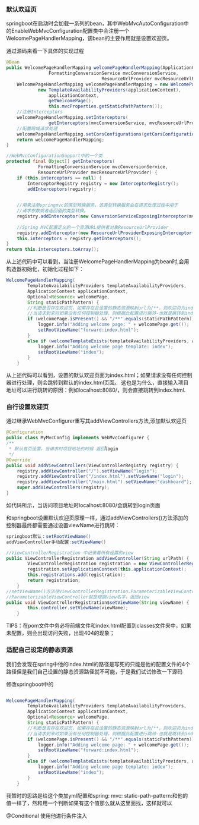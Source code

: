 ### 默认欢迎页

springboot在启动时会加载一系列的bean，其中WebMvcAutoConfiguration中的EnableWebMvcConfiguration配置类中会注册一个WelcomePageHandlerMapping，该bean的主要作用就是设置欢迎页。

通过源码来看一下具体的实现过程
```java
@Bean
public WelcomePageHandlerMapping welcomePageHandlerMapping(ApplicationContext applicationContext,
				FormattingConversionService mvcConversionService, 
									ResourceUrlProvider mvcResourceUrlProvider) {
	WelcomePageHandlerMapping welcomePageHandlerMapping = new WelcomePageHandlerMapping(
			new TemplateAvailabilityProviders(applicationContext),
				applicationContext,
				getWelcomePage(),
				this.mvcProperties.getStaticPathPattern());
	//注册Interceptors
	welcomePageHandlerMapping.setInterceptors(
				getInterceptors(mvcConversionService, mvcResourceUrlProvider));
	//配置跨域请求处理
	welcomePageHandlerMapping.setCorsConfigurations(getCorsConfigurations());
	return welcomePageHandlerMapping;
}

//WebMvcConfigurationSupport中的一个类
protected final Object[] getInterceptors(
			FormattingConversionService mvcConversionService,
			ResourceUrlProvider mvcResourceUrlProvider) {
	if (this.interceptors == null) {
		InterceptorRegistry registry = new InterceptorRegistry();
		addInterceptors(registry);
		

	//用来注册springmvc的类型转换服务，该类型转换服务会在请求处理过程中用于
	//请求参数或者返回值的类型转换。
	registry.addInterceptor(new ConversionServiceExposingInterceptor(mvcConversionService));
	
	//Spring MVC配置定义的一个资源URL提供者对象ResourceUrlProvider
	registry.addInterceptor(new ResourceUrlProviderExposingInterceptor(mvcResourceUrlProvider));
	this.interceptors = registry.getInterceptors();
}
return this.interceptors.toArray();
```
从上述代码中可以看到，当注册WelcomePageHandlerMapping为bean时,会用构造器初始化，初始化过程如下：

```java
WelcomePageHandlerMapping(
		TemplateAvailabilityProviders templateAvailabilityProviders,
		ApplicationContext applicationContext, 
		Optional<Resource> welcomePage, 
		String staticPathPattern) {
		//判断是否存在欢迎页，如果存在且设置的静态资源映射url为/**，则欢迎页为index.html
		//当请求到来时如果没有任何控制器处理，则根据此配置进行跳转-也就是跳转到index.html
		if (welcomePage.isPresent() && "/**".equals(staticPathPattern)) {
			logger.info("Adding welcome page: " + welcomePage.get());
			setRootViewName("forward:index.html");
		}
		else if (welcomeTemplateExists(templateAvailabilityProviders, applicationContext)) {
			logger.info("Adding welcome page template: index");
			setRootViewName("index");
		}
	}
```


从上述代码可以看到，设置的默认欢迎页面为index.html；如果请求没有任何控制器进行处理，则会跳转到默认的index.html页面。
这也是为什么，直接输入项目地址可以进行跳转的原因：例如localhost:8080/，则会直接跳转到index.html.

### 自行设置欢迎页

通过继承WebMvcConfigurer重写其addViewControllers方法,添加默认欢迎页

```java
@Configuration
public class MyMvcConfig implements WebMvcConfigurer {
/**
 * 默认首页设置，当请求时项目地址的时候 返回login
 */
@Override
public void addViewControllers(ViewControllerRegistry registry) {
    registry.addViewController("/").setViewName("login");
    registry.addViewController("/index.html").setViewName("login");
    registry.addViewController("/main.html").setViewName("dashboard");
    super.addViewControllers(registry);
}
```

如代码所示，当访问项目地址时localhost:8080/会跳转到login页面

和springboot设置默认欢迎页原理一样，通过addViewControllers()方法添加的控制器最终都需要通过设置viewName进行跳转：

```java
springboot默认：setRootViewName()
addViewController手动配置:setViewName()

//ViewControllerRegistration 中记录着所有设置的view
public ViewControllerRegistration addViewController(String urlPath) {
		ViewControllerRegistration registration = new ViewControllerRegistration(urlPath);
		registration.setApplicationContext(this.applicationContext);
		this.registrations.add(registration);
		return registration;
	}
//setViewName()方法往ViewControllerRegistration.ParameterizableViewController
//ParameterizableViewController就是根据view名字，返回view
public void ViewControllerRegistration$setViewName(String viewName) {
		this.controller.setViewName(viewName);
	}
```

TIPS：在pom文件中务必将前端文件和index.html配置到classes文件夹中，如果未配置，则会出现访问失败，出现404的现象；

### 适配自己设定的静态资源

我们会发现在spring中他的index.html的路径是写死的只能是他的配置文件的4个路径但是我们自己设置的静态资源路径就不可能，于是我们试试修改一下源码

修改springboot中的

```java

WelcomePageHandlerMapping(
		TemplateAvailabilityProviders templateAvailabilityProviders,
		ApplicationContext applicationContext, 
		Optional<Resource> welcomePage, 
		String staticPathPattern) {
		//判断是否存在欢迎页，如果存在且设置的静态资源映射url为/**，则欢迎页为index.html
		//当请求到来时如果没有任何控制器处理，则根据此配置进行跳转-也就是跳转到index.html
		if (welcomePage.isPresent() && "/**".equals(staticPathPattern)) {
			logger.info("Adding welcome page: " + welcomePage.get());
			setRootViewName("forward:index.html");
		}
		else if (welcomeTemplateExists(templateAvailabilityProviders, applicationContext)) {
			logger.info("Adding welcome page template: index");
			setRootViewName("index");
		}
	}
```

我暂时的思路是给这个类加yml配置和spring:  mvc:   static-path-pattern:和他的值一样了，然和用一个判断如果有这个值那么就从这里面找，这样就可以

@Conditional 使用他进行条件注入